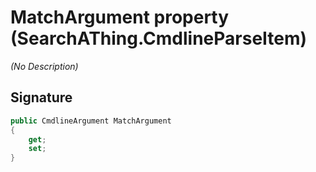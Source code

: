 # MatchArgument property (SearchAThing.CmdlineParseItem)
_(No Description)_

## Signature
```csharp
public CmdlineArgument MatchArgument
{
    get;
    set;
}
```
